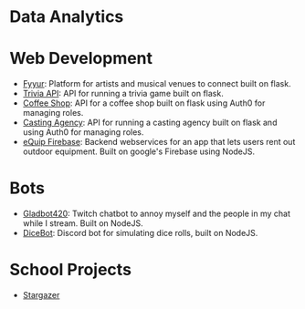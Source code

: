
# Data Analytics

# Web Development

- [Fyyur](https://github.com/cjhammons/fyyur): Platform for artists and musical venues to connect built on flask.
- [Trivia API](https://github.com/cjhammons/trivia_api): API for running a trivia game built on flask.
- [Coffee Shop](https://github.com/cjhammons/CoffeeShop): API for a coffee shop built on flask using Auth0 for managing roles.
- [Casting Agency](https://github.com/cjhammons/casting-agency): API for running a casting agency built on flask and using Auth0 for managing roles.
- [eQuip Firebase](https://github.com/cjhammons/eQuip-Cloud-Functions): Backend webservices for an app that lets users rent out outdoor equipment. Built on google's Firebase using NodeJS.



# Bots

- [Gladbot420](https://github.com/cjhammons/Gladbot420): Twitch chatbot to annoy myself and the people in my chat while I stream. Built on NodeJS.
- [DiceBot](https://github.com/cjhammons/Discord-Dice-Bot): Discord bot for simulating dice rolls, built on NodeJS.


# School Projects

- [Stargazer](https://github.com/cjhammons/Software-Process-stargazer)
